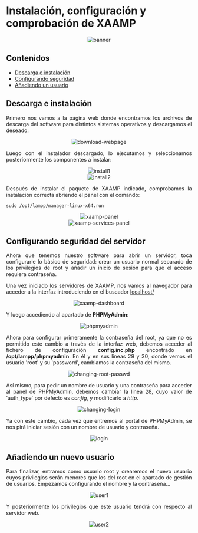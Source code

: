 # Instalación, configuración y comprobación de XAAMP

<div align=justify>

<div align=center>
    <img src="./img/banner.gif" alt="banner"/>
</div>

## Contenidos

- [Descarga e instalación](#descarga-e-instalación)
- [Configurando seguridad](#configurando-seguridad-del-servidor)
- [Añadiendo un usuario](#añadiendo-un-nuevo-usuario)

## Descarga e instalación

Primero nos vamos a la página web donde encontramos los archivos de descarga del software para distintos sistemas operativos y descargamos el deseado:

<div align=center>
    <img src="./img/download-webpage.png" alt="download-webpage"/>
</div>

Luego con el instalador descargado, lo ejecutamos y seleccionamos posteriormente los componentes a instalar:

<div align=center>
    <img src="./img/install-step1.png" alt="install1"/>
</div>

<div align=center>
    <img src="./img/install-step2.png" alt="install2"/>
</div>

Después de instalar el paquete de XAAMP indicado, comprobamos la instalación correcta abriendo el panel con el comando:
```
sudo /opt/lampp/manager-linux-x64.run
```
<div align=center>
    <img src="./img/xaamp-panel.png" alt="xaamp-panel"/>
</div>
<div align=center>
    <img src="./img/xaamp-services-panel.png" alt="xaamp-services-panel"/>
</div>

## Configurando seguridad del servidor

Ahora que tenemos nuestro software para abrir un servidor, toca configurarle lo básico de seguridad: crear un usuario normal separado de los privilegios de root y añadir un inicio de sesión para que el acceso requiera contraseña.

Una vez iniciado los servidores de XAAMP, nos vamos al navegador para acceder a la interfaz introduciendo en el buscador [localhost/](localhost/dashboard)

<div align=center>
    <img src="./img/xaamp-dashboard.png" alt="xaamp-dashboard"/>
</div>

Y luego accediendo al apartado de __PHPMyAdmin__:

<div align=center>
    <img src="./img/phpmyadmin.png" alt="phpmyadmin"/>
</div>

Ahora para configurar primeramente la contraseña del root, ya que no es permitido este cambio a través de la interfaz web, debemos acceder al fichero de configuración __config.inc.php__ encontrado en __/opt/lampp/phpmyadmin__. En él y en sus lineas 29 y 30, donde vemos el usuario 'root' y su 'password', cambiamos la contraseña del mismo.

<div align=center>
    <img src="./img/config-file1.png" alt="changing-root-passwd"/>
</div>

Así mismo, para pedir un nombre de usuario y una contraseña para acceder al panel de PHPMyAdmin, debemos cambiar la linea 28, cuyo valor de 'auth_type' por defecto es _config_, y modificarlo a _http_.

<div align=center>
    <img src="./img/config-file2.png" alt="changing-login"/>
</div>

Ya con este cambio, cada vez que entremos al portal de PHPMyAdmin, se nos pirá iniciar sesión con un nombre de usuario y contraseña.

<div align=center>
    <img src="./img/login.png" alt="login"/>
</div>

## Añadiendo un nuevo usuario

Para finalizar, entramos como usuario root y crearemos el nuevo usuario cuyos privilegios serán menores que los del root en el apartado de gestión de usuarios. Empezamos configurando el nombre y la contraseña...

<div align=center>
    <img src="./img/adding-user1.png" alt="user1"/>
</div>

Y posteriormente los privilegios que este usuario tendrá con respecto al servidor web.

<div align=center>
    <img src="./img/adding-user2.png" alt="user2"/>
</div>